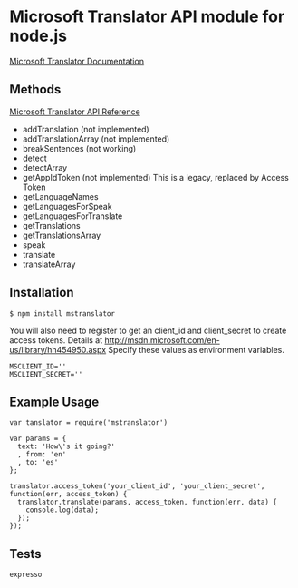 # Microsoft Translator API module for node.js
[Microsoft Translator Documentation](http://msdn.microsoft.com/en-us/library/dd576287.aspx)

## Methods
[Microsoft Translator API
Reference](http://msdn.microsoft.com/en-us/library/ff512404.aspx)
  * addTranslation (not implemented)
  * addTranslationArray (not implemented)
  * breakSentences (not working)
  * detect
  * detectArray
  * getAppIdToken (not implemented) This is a legacy, replaced by
    Access Token
  * getLanguageNames
  * getLanguagesForSpeak
  * getLanguagesForTranslate
  * getTranslations
  * getTranslationsArray
  * speak
  * translate
  * translateArray

## Installation
    $ npm install mstranslator

You will also need to register to get an client_id and client_secret to
create access tokens. Details at http://msdn.microsoft.com/en-us/library/hh454950.aspx
Specify these values as environment variables.

    MSCLIENT_ID=''
    MSCLIENT_SECRET=''

## Example Usage
    var tanslator = require('mstranslator')

    var params = { 
      text: 'How\'s it going?'
      , from: 'en'
      , to: 'es'
    };

    translator.access_token('your_client_id', 'your_client_secret', function(err, access_token) {
      translator.translate(params, access_token, function(err, data) {
        console.log(data);
      });
    });

## Tests
    expresso
